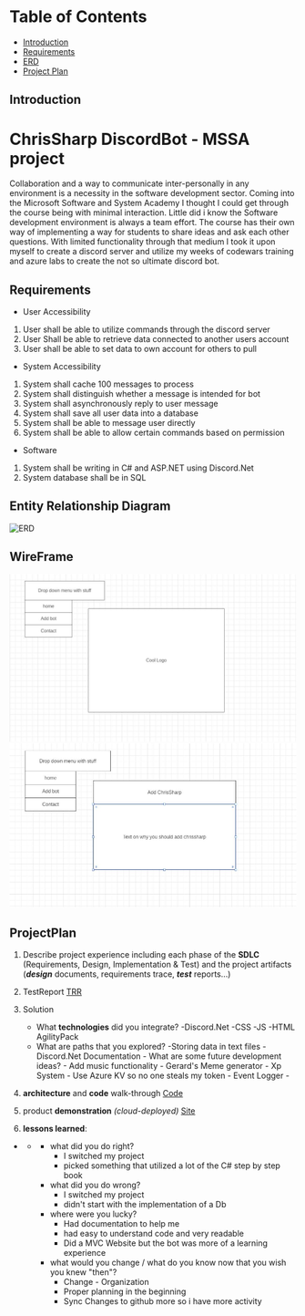
# Table of Contents
- [Introduction](#introduction)
- [Requirements](#requirements)
- [ERD](#EntityRelationshipDiagram)
- [Project Plan](#projectplan)


## Introduction
# ChrisSharp DiscordBot - MSSA project 
Collaboration and a way to communicate inter-personally in any environment is a necessity in the software development sector. Coming into the Microsoft Software and System Academy I thought I could get through the course being with minimal interaction. Little did i know the Software development environment is always a team effort. The course has their own way of implementing a way for students to share ideas and ask each other questions. With limited functionality through that medium I took it upon myself to create a discord server and utilize my weeks of codewars training and azure labs to create the not so ultimate discord bot. 

## Requirements

 - User Accessibility 
  1. User shall be able to utilize commands through the discord server
  2. User Shall be able to retrieve data connected to another users account
  3. User shall be able to set data to own account for others to pull
  
 - System Accessibility 
  1. System shall cache 100 messages to process
  2. System shall distinguish whether a message is intended for bot
  3. System shall asynchronously reply to user message
  4. System shall save all user data into a database
  5. System shall be able to message user directly
  6. System shall be able to allow certain commands based on permission
  
 - Software 
  1. System shall be writing in C# and ASP.NET using Discord.Net
  2. System database shall be in SQL

## Entity Relationship Diagram
![ERD]([https://github.com/ChrisRuaboro/ChrisSharp/blob/master/DOCS/ERD.JPG](https://github.com/ChrisRuaboro/ChrisSharp/blob/master/DOCS/ERD.JPG))

## WireFrame

![Home](https://github.com/ChrisRuaboro/ChrisSharp/blob/master/DOCS/Wireframe1.JPG)![AddBot](https://github.com/ChrisRuaboro/ChrisSharp/blob/master/DOCS/Wireframe2.JPG)

## ProjectPlan
1.  Describe project experience including each phase of the  **SDLC** (Requirements, Design, Implementation & Test) and the project artifacts (**_design_** documents, requirements trace,  _**test**_ reports...)
2.  TestReport
	[TRR](https://github.com/ChrisRuaboro/ChrisSharp/blob/master/TRR.md)

3.  Solution
    -   What  **technologies** did you integrate?
    -Discord.Net
    -CSS
    -JS
    -HTML AgilityPack
     -   What are paths that you explored?
        -Storing data in text files
        -Discord.Net Documentation
        -   What are some future development ideas?
        - Add music functionality
        - Gerard's Meme generator
        - Xp System
        - Use Azure KV so no one steals my token
        - Event Logger
        - 
4.  **architecture** and  **code** walk-through
    [Code](https://github.com/ChrisRuaboro/ChrisSharp/tree/master/ChrisSharp)
5.  product  **demonstration** _(cloud-deployed)_
	 [Site](https://chrissharp.azurewebsites.net)
6.  **lessons learned**:

-   -   -   what did you do right?
			- I switched my project
			- picked something that utilized a lot of the C# step by step book
        -   what did you do wrong?
	        - I switched my project
	        - didn't start with the implementation of a Db
        -   where were you lucky?
	        - Had documentation to help me
	        - had easy to understand code and very readable
	        - Did a MVC Website but the bot was more of a learning experience
        -   what would you change / what do you know now that you wish you knew "then"?
	        - Change - Organization
	        - Proper planning in the beginning
	        - Sync Changes to github more so i have more activity


